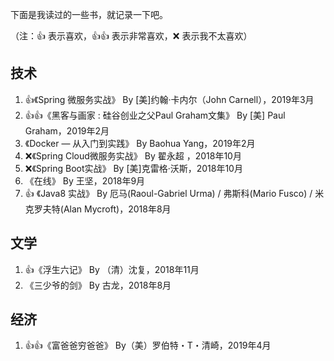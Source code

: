 下面是我读过的一些书，就记录一下吧。

（注：👍 表示喜欢，👍👍 表示非常喜欢，❌ 表示我不太喜欢）

## 技术

1. 👍《Spring 微服务实战》 By [美]约翰·卡内尔（John Carnell），2019年3月
2. 👍👍《黑客与画家 : 硅谷创业之父Paul Graham文集》 By [美] Paul Graham，2019年2月
4. 《Docker — 从入门到实践》 By Baohua Yang，2019年2月
5. ❌《Spring Cloud微服务实战》 By 翟永超 ，2018年10月
6. ❌《Spring Boot实战》 By [美]克雷格·沃斯，2018年10月
7. 《在线》 By 王坚，2018年9月
8. 👍 《Java8 实战》 By 厄马(Raoul-Gabriel Urma) / 弗斯科(Mario Fusco) / 米克罗夫特(Alan Mycroft)，2018年8月

## 文学

1. 👍《浮生六记》 By （清）沈复，2018年11月
2. 《三少爷的剑》 By 古龙，2018年8月


## 经济

1. 👍👍《富爸爸穷爸爸》 By（美）罗伯特・T・清崎，2019年4月
